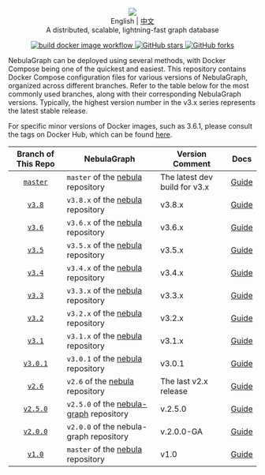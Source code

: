 <p align="center">
  <img src="https://nebula-website-cn.oss-cn-hangzhou.aliyuncs.com/nebula-website/images/nebulagraph-logo.png"/>
  <br> English | <a href="README_zh-CN.md">中文</a>
  <br>A distributed, scalable, lightning-fast graph database<br>
</p>
<p align="center">
  <a href="https://github.com/vesoft-inc/nebula-graph/actions?workflow=docker">
    <img src="https://github.com/vesoft-inc/nebula-graph/workflows/docker/badge.svg" alt="build docker image workflow"/>
  </a>
  <a href="http://githubbadges.com/star.svg?user=vesoft-inc&repo=nebula&style=default">
    <img src="https://img.shields.io/github/stars/vesoft-inc/nebula" alt="GitHub stars" />
  </a>
  <a href="http://githubbadges.com/fork.svg?user=vesoft-inc&repo=nebula&style=default">
    <img src="https://img.shields.io/github/forks/vesoft-inc/nebula" alt="GitHub forks" />
  </a>
  <br>
</p>

NebulaGraph can be deployed using several methods, with Docker Compose being one of the quickest and easiest. This repository contains Docker Compose configuration files for various versions of NebulaGraph, organized across different branches. Refer to the table below for the most commonly used branches, along with their corresponding NebulaGraph versions. Typically, the highest version number in the v3.x series represents the latest stable release.

For specific minor versions of Docker images, such as 3.6.1, please consult the tags on Docker Hub, which can be found [here](https://hub.docker.com/r/vesoft/nebula-graphd/tags).

|                     Branch of This Repo                      | NebulaGraph                                                  | Version Comment               | Docs                                                         |
| :----------------------------------------------------------: | ------------------------------------------------------------ | ----------------------------- | ------------------------------------------------------------ |
| [`master`](https://github.com/vesoft-inc/nebula-docker-compose/tree/master) | `master` of the [nebula](https://github.com/vesoft-inc/nebula) repository | The latest dev build for v3.x | [Guide](https://docs.nebula-graph.io/master/4.deployment-and-installation/2.compile-and-install-nebula-graph/3.deploy-nebula-graph-with-docker-compose/) |
| [`v3.8`](https://github.com/vesoft-inc/nebula-docker-compose/tree/v3.8.0) | `v3.8.x` of the [nebula](https://github.com/vesoft-inc/nebula) repository | v3.8.x                        | [Guide](https://docs.nebula-graph.io/3.8.0/4.deployment-and-installation/2.compile-and-install-nebula-graph/3.deploy-nebula-graph-with-docker-compose/) |
| [`v3.6`](https://github.com/vesoft-inc/nebula-docker-compose/tree/v3.6.0) | `v3.6.x` of the [nebula](https://github.com/vesoft-inc/nebula) repository | v3.6.x                        | [Guide](https://docs.nebula-graph.io/3.6.0/4.deployment-and-installation/2.compile-and-install-nebula-graph/3.deploy-nebula-graph-with-docker-compose/) |
| [`v3.5`](https://github.com/vesoft-inc/nebula-docker-compose/tree/v3.5.0) | `v3.5.x` of the [nebula](https://github.com/vesoft-inc/nebula) repository | v3.5.x                        | [Guide](https://docs.nebula-graph.io/3.5.0/4.deployment-and-installation/2.compile-and-install-nebula-graph/3.deploy-nebula-graph-with-docker-compose/) |
| [`v3.4`](https://github.com/vesoft-inc/nebula-docker-compose/tree/v3.4.0) | `v3.4.x` of the [nebula](https://github.com/vesoft-inc/nebula) repository | v3.4.x                        | [Guide](https://docs.nebula-graph.io/2.0/2.quick-start/2.deploy-nebula-graph-with-docker-compose/) |
| [`v3.3`](https://github.com/vesoft-inc/nebula-docker-compose/tree/v3.3.0) | `v3.3.x` of the [nebula](https://github.com/vesoft-inc/nebula) repository | v3.3.x                        | [Guide](https://docs.nebula-graph.io/2.0/2.quick-start/2.deploy-nebula-graph-with-docker-compose/) |
| [`v3.2`](https://github.com/vesoft-inc/nebula-docker-compose/tree/v3.2.0) | `v3.2.x` of the [nebula](https://github.com/vesoft-inc/nebula) repository | v3.2.x                        | [Guide](https://docs.nebula-graph.io/2.0/2.quick-start/2.deploy-nebula-graph-with-docker-compose/) |
| [`v3.1`](https://github.com/vesoft-inc/nebula-docker-compose/tree/v3.1.0) | `v3.1.x` of the [nebula](https://github.com/vesoft-inc/nebula) repository | v3.1.x                        | [Guide](https://docs.nebula-graph.io/2.0/2.quick-start/2.deploy-nebula-graph-with-docker-compose/) |
| [`v3.0.1`](https://github.com/vesoft-inc/nebula-docker-compose/tree/v3.0.1) | `v3.0.1` of the [nebula](https://github.com/vesoft-inc/nebula) repository | v3.0.1                        | [Guide](https://docs.nebula-graph.io/2.0/2.quick-start/2.deploy-nebula-graph-with-docker-compose/) |
| [`v2.6`](https://github.com/vesoft-inc/nebula-docker-compose/tree/v2.6) | `v2.6` of the [nebula](https://github.com/vesoft-inc/nebula) repository | The last v2.x release         | [Guide](https://github.com/vesoft-inc/nebula-docker-compose/blob/v2.6/README.md) |
| [`v2.5.0`](https://github.com/vesoft-inc/nebula-docker-compose/tree/v2.5.0) | `v2.5.0` of the [nebula-graph](https://github.com/vesoft-inc/nebula-graph) repository | v.2.5.0                       | [Guide](https://github.com/vesoft-inc/nebula-docker-compose/blob/v2.5.0/README.md) |
| [`v2.0.0`](https://github.com/vesoft-inc/nebula-docker-compose/tree/v2.0.0) | `v2.0.0` of the nebula-graph repository                      | v.2.0.0-GA                    | [Guide](https://github.com/vesoft-inc/nebula-docker-compose/blob/v2.0.0/README.md) |
| [`v1.0`](https://github.com/vesoft-inc/nebula-docker-compose/tree/v1.0) | `master` of the [nebula](https://github.com/vesoft-inc/nebula) repository | v1.0                          | [Guide](https://github.com/vesoft-inc/nebula-docker-compose/blob/v1.0/README.md) |
